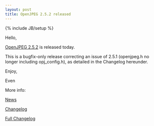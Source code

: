 ```yaml
---
layout: post
title: OpenJPEG 2.5.2 released
---
```

{% include JB/setup %}

Hello,

[OpenJPEG 2.5.2](https://github.com/uclouvain/openjpeg/releases/tag/v2.5.2) is released today.

This is a bugfix-only release correcting an issue of 2.5.1 (openjpeg.h no longer including opj_config.h), as detailed in the Changelog hereunder.

Enjoy,

Even

More info:

[News](https://github.com/uclouvain/openjpeg/blob/v2.5.2/NEWS.md)

[Changelog](https://github.com/uclouvain/openjpeg/blob/v2.5.2/CHANGELOG.md)

[Full Changelog](https://github.com/uclouvain/openjpeg/compare/v2.5.1...v2.5.2)
